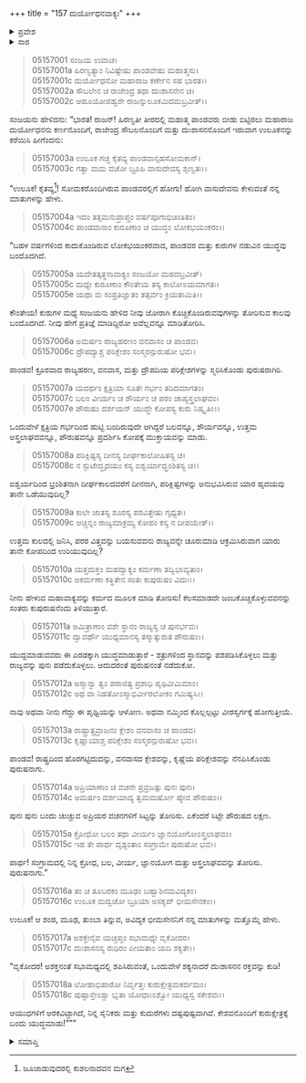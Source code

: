 +++
title = "157 ದುರ್ಯೋಧನವಾಕ್ಯಃ"
+++

<details><summary>ಪ್ರವೇಶ</summary>


।।   ಓಂ ಓಂ ನಮೋ ನಾರಾಯಣಾಯ।।   ಶ್ರೀ ವೇದವ್ಯಾಸಾಯ ನಮಃ ।।

ಶ್ರೀ ಕೃಷ್ಣದ್ವೈಪಾಯನ ವೇದವ್ಯಾಸ ವಿರಚಿತ  

**ಶ್ರೀ ಮಹಾಭಾರತ**

**ಉದ್ಯೋಗ ಪರ್ವ**

**ಉಲೂಕದೂತಾಗಮನ ಪರ್ವ**

**ಅಧ್ಯಾಯ 157**

</details>

<details><summary>ಸಾರ</summary>

ದುರ್ಯೋಧನನು ಶಕುನಿಯ ಮಗ ಉಲೂಕನ ಮೂಲಕ ಪಾಂಡವರಿಗೆ ಅಪಮಾನಕಾರಕ ಸಂದೇಶವನ್ನು ಹೇಳಿ ಕಳುಹಿಸಿದುದು (1-18).


</details>


> 05157001 ಸಂಜಯ ಉವಾಚ।  
05157001a ಹಿರಣ್ವತ್ಯಾಂ ನಿವಿಷ್ಟೇಷು ಪಾಂಡವೇಷು ಮಹಾತ್ಮಸು।  
05157001c ದುರ್ಯೋಧನೋ ಮಹಾರಾಜ ಕರ್ಣೇನ ಸಹ ಭಾರತ।।  
05157002a ಸೌಬಲೇನ ಚ ರಾಜೇಂದ್ರ ತಥಾ ದುಃಶಾಸನೇನ ಚ।  
05157002c ಆಹೂಯೋಪಹ್ವರೇ ರಾಜನ್ನುಲೂಕಮಿದಮಬ್ರವೀತ್।।

ಸಂಜಯನು ಹೇಳಿದನು: “ಭಾರತ! ರಾಜನ್! ಹಿರಣ್ವತೀ ತೀರದಲ್ಲಿ ಮಹಾತ್ಮ ಪಾಂಡವರು ಬೀಡು ಬಿಟ್ಟಿರಲು ಮಹಾರಾಜ ದುರ್ಯೋಧನನು ಕರ್ಣನೊಂದಿಗೆ, ರಾಜೇಂದ್ರ ಸೌಬಲನೊಂದಿಗೆ ಮತ್ತು ದುಃಶಾಸನನೊಂದಿಗೆ ಇರುವಾಗ ಉಲೂಕನನ್ನು ಕರೆಯಿಸಿ ಹೀಗೆಂದನು:

> 05157003a ಉಲೂಕ ಗಚ್ಚ ಕೈತವ್ಯ ಪಾಂಡವಾನ್ಸಹಸೋಮಕಾನ್।   
05157003c ಗತ್ವಾ ಮಮ ವಚೋ ಬ್ರೂಹಿ ವಾಸುದೇವಸ್ಯ ಶೃಣ್ವತಃ।।

“ಉಲೂಕ! ಕೈತವ್ಯ[^1]! ಸೋಮಕರೊಂದಿಗಿರುವ ಪಾಂಡವರಲ್ಲಿಗೆ ಹೋಗು!  ಹೋಗಿ ವಾಸುದೇವನು ಕೇಳುವಂತೆ ನನ್ನ ಮಾತುಗಳನ್ನು ಹೇಳು.

> 05157004a ಇದಂ ತತ್ಸಮನುಪ್ರಾಪ್ತಂ ವರ್ಷಪೂಗಾಭಿಚಿಂತಿತಂ।  
05157004c ಪಾಂಡವಾನಾಂ ಕುರೂಣಾಂ ಚ ಯುದ್ಧಂ ಲೋಕಭಯಂಕರಂ।।

“ಬಹಳ ವರ್ಷಗಳಿಂದ ಕಾದುಕೊಂಡಿರುವ ಲೋಕಭಯಂಕರವಾದ, ಪಾಂಡವರ ಮತ್ತು ಕುರುಗಳ ನಡುವಿನ ಯುದ್ಧವು ಬಂದೊದಗಿದೆ.

> 05157005a ಯದೇತತ್ಕತ್ಥನಾವಾಕ್ಯಂ ಸಂಜಯೋ ಮಹದಬ್ರವೀತ್।  
05157005c ಮಧ್ಯೇ ಕುರೂಣಾಂ ಕೌಂತೇಯ ತಸ್ಯ ಕಾಲೋಽಯಮಾಗತಃ।  
05157005e ಯಥಾ ವಃ ಸಂಪ್ರತಿಜ್ಞಾತಂ ತತ್ಸರ್ವಂ ಕ್ರಿಯತಾಮಿತಿ।।

ಕೌಂತೇಯ! ಕುರುಗಳ ಮಧ್ಯೆ ಸಂಜಯನು ಹೇಳಿದ ನೀವು ಜೋರಾಗಿ ಕೊಚ್ಚಿಕೊಂಡಿರುವವುಗಳನ್ನು ತೋರಿಸುವ ಕಾಲವು ಬಂದೊದಗಿದೆ. ನೀವು ಹೇಗೆ ಪ್ರತಿಜ್ಞೆ ಮಾಡಿದ್ದಿರೋ ಅವೆಲ್ಲವನ್ನೂ ಮಾಡಿತೋರಿಸಿ.

> 05157006a ಅಮರ್ಷಂ ರಾಜ್ಯಹರಣಂ ವನವಾಸಂ ಚ ಪಾಂಡವ।  
05157006c ದ್ರೌಪದ್ಯಾಶ್ಚ ಪರಿಕ್ಲೇಶಂ ಸಂಸ್ಮರನ್ಪುರುಷೋ ಭವ।।

ಪಾಂಡವ! ಕ್ರೂರವಾದ ರಾಜ್ಯಹರಣ, ವನವಾಸ, ಮತ್ತು ದ್ರೌಪದಿಯ ಪರಿಕ್ಲೇಶಗಳನ್ನು ಸ್ಮರಿಸಿಕೊಂಡು ಪುರುಷರಾಗಿರಿ.

> 05157007a ಯದರ್ಥಂ ಕ್ಷತ್ರಿಯಾ ಸೂತೇ ಗರ್ಭಂ ತದಿದಮಾಗತಂ।  
05157007c ಬಲಂ ವೀರ್ಯಂ ಚ ಶೌರ್ಯಂ ಚ ಪರಂ ಚಾಪ್ಯಸ್ತ್ರಲಾಘವಂ।  
05157007e ಪೌರುಷಂ ದರ್ಶಯನ್ ಯುದ್ಧೇ ಕೋಪಸ್ಯ ಕುರು ನಿಷ್ಕೃತಿಂ।।

ಒಂದುವೇಳೆ ಕ್ಷತ್ರಿಯ ಗರ್ಭದಿಂದ ಹುಟ್ಟಿ ಬಂದಿರುವುದೇ ಆಗಿದ್ದರೆ ಬಲವನ್ನೂ, ಶೌರ್ಯವನ್ನೂ, ಉತ್ತಮ ಅಸ್ತ್ರಲಾಘವವನ್ನೂ, ಪೌರುಷವನ್ನೂ ಪ್ರದರ್ಶಿಸಿ ಕೋಪಕ್ಕೆ ಮುಕ್ತಾಯವನ್ನು ಮಾಡು.

> 05157008a ಪರಿಕ್ಲಿಷ್ಟಸ್ಯ ದೀನಸ್ಯ ದೀರ್ಘಕಾಲೋಷಿತಸ್ಯ ಚ।  
05157008c ನ ಸ್ಫುಟೇದ್ಧೃದಯಂ ಕಸ್ಯ ಐಶ್ವರ್ಯಾದ್ಭ್ರಂಶಿತಸ್ಯ ಚ।।

ಐಶ್ವರ್ಯದಿಂದ ಭ್ರಂಶಿತನಾಗಿ ದೀರ್ಘಕಾಲದವರೆಗೆ ದೀನನಾಗಿ, ಪರಿಕ್ಲಿಷ್ಟಗಳನ್ನು ಅನುಭವಿಸಿರುವ ಯಾರ ಹೃದಯವು ತಾನೇ ಒಡೆಯುವುದಿಲ್ಲ?

> 05157009a ಕುಲೇ ಜಾತಸ್ಯ ಶೂರಸ್ಯ ಪರವಿತ್ತೇಷು ಗೃಧ್ಯತಃ।  
05157009c ಆಚ್ಚಿನ್ನಂ ರಾಜ್ಯಮಾಕ್ರಮ್ಯ ಕೋಪಂ ಕಸ್ಯ ನ ದೀಪಯೇತ್।।

ಉತ್ತಮ ಕುಲದಲ್ಲಿ ಜನಿಸಿ, ಪರರ ವಿತ್ತವನ್ನು ಬಯಸುವವನು ರಾಜ್ಯವನ್ನೇ ಚೂರುಮಾಡಿ ಆಕ್ರಮಿಸಿರುವಾಗ ಯಾರು ತಾನೇ ಕೋಪದಿಂದ ಉರಿಯುವುದಿಲ್ಲ?

> 05157010a ಯತ್ತದುಕ್ತಂ ಮಹದ್ವಾಕ್ಯಂ ಕರ್ಮಣಾ ತದ್ವಿಭಾವ್ಯತಾಂ।   
05157010c ಅಕರ್ಮಣಾ ಕತ್ಥಿತೇನ ಸಂತಃ ಕುಪುರುಷಂ ವಿದುಃ।।

ನೀನು ಹೇಳುವ ಮಹಾವಾಕ್ಯವನ್ನು ಕರ್ಮದ ಮೂಲಕ ಮಾಡಿ ತೋರಿಸು! ಕೆಲಸಮಾಡದೇ ಜಂಬಕೊಚ್ಚಿಕೊಳ್ಳುವವನನ್ನು ಸಂತರು ಕುಪುರುಷನೆಂದು ತಿಳಿಯುತ್ತಾರೆ.

> 05157011a ಅಮಿತ್ರಾಣಾಂ ವಶೇ ಸ್ಥಾನಂ ರಾಜ್ಯಸ್ಯ ಚ ಪುನರ್ಭವಃ।  
05157011c ದ್ವಾವರ್ಥೌ ಯುಧ್ಯಮಾನಸ್ಯ ತಸ್ಮಾತ್ಕುರುತ ಪೌರುಷಂ।।

ಯುದ್ದಮಾಡುವವರು ಈ ಎರಡಕ್ಕಾಗಿ ಯುದ್ಧಮಾಡುತ್ತಾರೆ - ಶತ್ರುಗಳಿಂದ ಸ್ಥಾನವನ್ನು ಪಶಪಡಿಸಿಕೊಳ್ಳಲು ಮತ್ತು ರಾಜ್ಯವನ್ನು ಪುನಃ ಪಡೆದುಕೊಳ್ಳಲು. ಆದುದರಂತೆ ಪುರುಷನಂತೆ ನಡೆದುಕೋ.

> 05157012a ಅಸ್ಮಾನ್ವಾ ತ್ವಂ ಪರಾಜಿತ್ಯ ಪ್ರಶಾಧಿ ಪೃಥಿವೀಮಿಮಾಂ।  
05157012c ಅಥ ವಾ ನಿಹತೋಽಸ್ಮಾಭಿರ್ವೀರಲೋಕಂ ಗಮಿಷ್ಯಸಿ।।

ನಾವು ಅಥವಾ ನೀನು ಗೆದ್ದು ಈ ಪೃಥ್ವಿಯನ್ನು ಆಳೋಣ. ಅಥವಾ ನಮ್ಮಿಂದ ಕೊಲ್ಲಲ್ಪಟ್ಟು ವೀರಸ್ವರ್ಗಕ್ಕೆ ಹೋಗುತ್ತೀಯೆ.

> 05157013a ರಾಷ್ಟ್ರಾತ್ಪ್ರವ್ರಾಜನಂ ಕ್ಲೇಶಂ ವನವಾಸಂ ಚ ಪಾಂಡವ।  
05157013c ಕೃಷ್ಣಾಯಾಶ್ಚ ಪರಿಕ್ಲೇಶಂ ಸಂಸ್ಮರನ್ಪುರುಷೋ ಭವ।।

ಪಾಂಡವ! ರಾಷ್ಟ್ರದಿಂದ ಹೊರಗಟ್ಟಿದುದನ್ನು, ವನವಾಸದ ಕ್ಲೇಶವನ್ನು, ಕೃಷ್ಣೆಯ ಪರಿಕ್ಲೇಶವನ್ನು ನೆನಪಿಸಿಕೊಂಡು ಪುರುಷನಾಗು.

> 05157014a ಅಪ್ರಿಯಾಣಾಂ ಚ ವಚನೇ ಪ್ರವ್ರಜತ್ಸು ಪುನಃ ಪುನಃ।  
05157014c ಅಮರ್ಷಂ ದರ್ಶಯಾದ್ಯ ತ್ವಮಮರ್ಷೋ ಹ್ಯೇವ ಪೌರುಷಂ।।

ಪುನಃ ಪುನಃ ಬಂದು ಚುಚ್ಚುವ ಅಪ್ರಿಯರ ವಚನಗಳಿಗೆ ಸಿಟ್ಟನ್ನು ತೋರಿಸು. ಏಕೆಂದರೆ ಸಿಟ್ಟೇ ಪೌರುಷದ ಲಕ್ಷಣ.

> 05157015a ಕ್ರೋಧೋ ಬಲಂ ತಥಾ ವೀರ್ಯಂ ಜ್ಞಾನಯೋಗೋಽಸ್ತ್ರಲಾಘವಂ।   
05157015c ಇಹ ತೇ ಪಾರ್ಥ ದೃಶ್ಯಂತಾಂ ಸಂಗ್ರಾಮೇ ಪುರುಷೋ ಭವ।।

ಪಾರ್ಥ! ಸಂಗ್ರಾಮದಲ್ಲಿ ನಿನ್ನ ಕ್ರೋಧ, ಬಲ, ವೀರ್ಯ, ಜ್ಞಾನಯೋಗ ಮತ್ತು ಅಸ್ತ್ರಲಾಘವವನ್ನು ತೋರಿಸು. ಪುರುಷನಾಗು.”

> 05157016a ತಂ ಚ ತೂಬರಕಂ ಮೂಢಂ ಬಹ್ವಾಶಿನಮವಿದ್ಯಕಂ।  
05157016c ಉಲೂಕ ಮದ್ವಚೋ ಬ್ರೂಯಾ ಅಸಕೃದ್ ಭೀಮಸೇನಕಂ।।

ಉಲೂಕ! ಆ ಶಂಡ, ಮೂಢ, ತುಂಬಾ ತಿನ್ನುವ, ಅವಿದ್ಯಕ ಭೀಮಸೇನನಿಗೆ ನನ್ನ ಮಾತುಗಳನ್ನು ಮತ್ತೊಮ್ಮೆ ಹೇಳು.

> 05157017a ಅಶಕ್ತೇನೈವ ಯಚ್ಚಪ್ತಂ ಸಭಾಮಧ್ಯೇ ವೃಕೋದರ।  
05157017c ದುಃಶಾಸನಸ್ಯ ರುಧಿರಂ ಪೀಯತಾಂ ಯದಿ ಶಕ್ಯತೇ।।

“ವೃಕೋದರ! ಅಶಕ್ತನಂತೆ ಸಭಾಮಧ್ಯದಲ್ಲಿ ಶಪಿಸಿರುವಂತೆ, ಒಂದುವೇಳೆ ಶಕ್ಯನಾದರೆ ದುಃಶಾಸನನ ರಕ್ತವನ್ನು ಕುಡಿ!

> 05157018a ಲೋಹಾಭಿಹಾರೋ ನಿರ್ವೃತ್ತಃ ಕುರುಕ್ಷೇತ್ರಮಕರ್ದಮಂ।  
05157018c ಪುಷ್ಟಾಸ್ತೇಽಶ್ವಾ ಭೃತಾ ಯೋಧಾಃಽಶ್ವೋ ಯುಧ್ಯಸ್ವ ಸಕೇಶವಃ।।

ಆಯುಧಗಳಿಗೆ ಅರಕವಿಟ್ಟಾಗಿದೆ, ನಿನ್ನ ಸೈನಿಕರು ಮತ್ತು ಕುದುರೆಗಳು ದಷ್ಟಪುಷ್ಟವಾಗಿವೆ. ಕೇಶವನೊಂದಿಗೆ ಕುರುಕ್ಷೇತ್ರಕ್ಕೆ ಬಂದು ಯುದ್ಧಮಾಡು!”””




<details><summary>ಸಮಾಪ್ತಿ</summary>


ಇತಿ ಶ್ರೀ ಮಹಾಭಾರತೇ ಉದ್ಯೋಗ ಪರ್ವಣಿ ಉಲೂಕದೂತಾಗಮನ ಪರ್ವಣಿ ದುರ್ಯೋಧನವಾಕ್ಯೇ ಸಪ್ತಪಂಚಾಶದಧಿಕಶತತಮೋಽಧ್ಯಾಯಃ।  
ಇದು ಶ್ರೀ ಮಹಾಭಾರತದಲ್ಲಿ ಉದ್ಯೋಗ ಪರ್ವದಲ್ಲಿ ಉಲೂಕದೂತಾಗಮನ ಪರ್ವದಲ್ಲಿ ದುರ್ಯೋಧನವಾಕ್ಯದಲ್ಲಿ ನೂರಾಐವತ್ತೇಳನೆಯ ಅಧ್ಯಾಯವು.


</details>

[^1]: ಜೂಜಾಡುವುದರಲ್ಲಿ ಕುಶಲನಾದವನ ಮಗ


